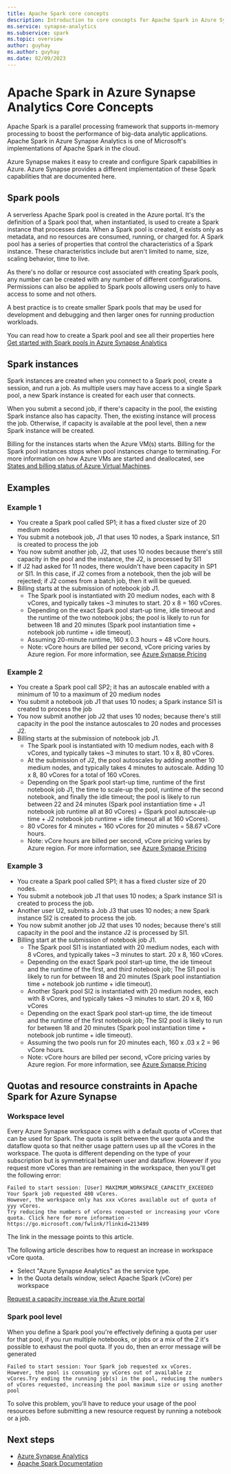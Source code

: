 ```yaml
---
title: Apache Spark core concepts
description: Introduction to core concepts for Apache Spark in Azure Synapse Analytics.
ms.service: synapse-analytics 
ms.subservice: spark
ms.topic: overview
author: guyhay
ms.author: guyhay
ms.date: 02/09/2023 
---
```


# Apache Spark in Azure Synapse Analytics Core Concepts

Apache Spark is a parallel processing framework that supports in-memory processing to boost the performance of big-data analytic applications. Apache Spark in Azure Synapse Analytics is one of Microsoft's implementations of Apache Spark in the cloud.

Azure Synapse makes it easy to create and configure Spark capabilities in Azure. Azure Synapse provides a different implementation of these Spark capabilities that are documented here.

## Spark pools

A serverless Apache Spark pool is created in the Azure portal. It's the definition of a Spark pool that, when instantiated, is used to create a Spark instance that processes data. When a Spark pool is created, it exists only as metadata, and no resources are consumed, running, or charged for. A Spark pool has a series of properties that control the characteristics of a Spark instance. These characteristics include but aren't limited to name, size, scaling behavior, time to live.

As there's no dollar or resource cost associated with creating Spark pools, any number can be created with any number of different configurations. Permissions can also be applied to Spark pools allowing users only to have access to some and not others.

A best practice is to create smaller Spark pools that may be used for development and debugging and then larger ones for running production workloads.

You can read how to create a Spark pool and see all their properties here [Get started with Spark pools in Azure Synapse Analytics](../quickstart-create-apache-spark-pool-portal.md)

## Spark instances

Spark instances are created when you connect to a Spark pool, create a session, and run a job. As multiple users may have access to a single Spark pool, a new Spark instance is created for each user that connects.

When you submit a second job, if there's capacity in the pool, the existing Spark instance also has capacity. Then, the existing instance will process the job. Otherwise, if capacity is available at the pool level, then a new Spark instance will be created.

Billing for the instances starts when the Azure VM(s) starts. Billing for the Spark pool instances stops when pool instances change to terminating. For more information on how Azure VMs are started and deallocated, see [States and billing status of Azure Virtual Machines](/azure/virtual-machines/states-billing).

## Examples

### Example 1

- You create a Spark pool called SP1; it has a fixed cluster size of 20 medium nodes
- You submit a notebook job, J1 that uses 10 nodes, a Spark instance, SI1 is created to process the job
- You now submit another job, J2, that uses 10 nodes because there's still capacity in the pool and the instance, the J2, is processed by SI1
- If J2 had asked for 11 nodes, there wouldn't have been capacity in SP1 or SI1. In this case, if J2 comes from a notebook, then the job will be rejected; if J2 comes from a batch job, then it will be queued.
- Billing starts at the submission of notebook job J1.
  - The Spark pool is instantiated with 20 medium nodes, each with 8 vCores, and typically takes ~3 minutes to start. 20 x 8 = 160 vCores.
  - Depending on the exact Spark pool start-up time, idle timeout and the runtime of the two notebook jobs; the pool is likely to run for between 18 and 20 minutes (Spark pool instantiation time + notebook job runtime + idle timeout).
  - Assuming 20-minute runtime, 160 x 0.3 hours = 48 vCore hours.
  - Note: vCore hours are billed per second, vCore pricing varies by Azure region. For more information, see [Azure Synapse Pricing](https://azure.microsoft.com/pricing/details/synapse-analytics/#pricing)

### Example 2

- You create a Spark pool call SP2; it has an autoscale enabled with a minimum of 10 to a maximum of 20 medium nodes
- You submit a notebook job J1 that uses 10 nodes; a Spark instance SI1 is created to process the job
- You now submit another job J2 that uses 10 nodes; because there's still capacity in the pool the instance autoscales to 20 nodes and processes J2.
- Billing starts at the submission of notebook job J1.
  - The Spark pool is instantiated with 10 medium nodes, each with 8 vCores, and typically takes ~3 minutes to start. 10 x 8, 80 vCores.
  - At the submission of J2, the pool autoscales by adding another 10 medium nodes, and typically takes 4 minutes to autoscale. Adding 10 x 8, 80 vCores for a total of 160 vCores.
  - Depending on the Spark pool start-up time, runtime of the first notebook job J1, the time to scale-up the pool, runtime of the second notebook, and finally the idle timeout; the pool is likely to run between 22 and 24 minutes (Spark pool instantiation time + J1 notebook job runtime all at 80 vCores) + (Spark pool autoscale-up time + J2 notebook job runtime + idle timeout all at 160 vCores).
  - 80 vCores for 4 minutes + 160 vCores for 20 minutes = 58.67 vCore hours.
  - Note: vCore hours are billed per second, vCore pricing varies by Azure region. For more information, see [Azure Synapse Pricing](https://azure.microsoft.com/pricing/details/synapse-analytics/#pricing)

### Example 3

- You create a Spark pool called SP1; it has a fixed cluster size of 20 nodes.
- You submit a notebook job J1 that uses 10 nodes; a Spark instance SI1 is created to process the job.
- Another user U2, submits a Job J3 that uses 10 nodes; a new Spark instance SI2 is created to process the job.
- You now submit another job J2 that uses 10 nodes; because there's still capacity in the pool and the instance J2 is processed by SI1.
- Billing start at the submission of notebook job J1.
  - The Spark pool SI1 is instantiated with 20 medium nodes, each with 8 vCores, and typically takes ~3 minutes to start. 20 x 8, 160 vCores.
  - Depending on the exact Spark pool start-up time, the ide timeout and the runtime of the first, and third notebook job; The SI1 pool is likely to run for between 18 and 20 minutes (Spark pool instantiation time + notebook job runtime + idle timeout).
  - Another Spark pool SI2 is instantiated with 20 medium nodes, each with 8 vCores, and typically takes ~3 minutes to start. 20 x 8, 160 vCores
  - Depending on the exact Spark pool start-up time, the ide timeout and the runtime of the first notebook job; The SI2 pool is likely to run for between 18 and 20 minutes (Spark pool instantiation time + notebook job runtime + idle timeout).
  - Assuming the two pools run for 20 minutes each, 160 x .03 x 2 = 96 vCore hours.
  - Note: vCore hours are billed per second, vCore pricing varies by Azure region. For more information, see [Azure Synapse Pricing](https://azure.microsoft.com/pricing/details/synapse-analytics/#pricing)

## Quotas and resource constraints in Apache Spark for Azure Synapse

### Workspace level

Every Azure Synapse workspace comes with a default quota of vCores that can be used for Spark. The quota is split between the user quota and the dataflow quota so that neither usage pattern uses up all the vCores in the workspace. The quota is different depending on the type of your subscription but is symmetrical between user and dataflow. However if you request more vCores than are remaining in the workspace, then you'll get the following error:

```console
Failed to start session: [User] MAXIMUM_WORKSPACE_CAPACITY_EXCEEDED
Your Spark job requested 480 vCores.
However, the workspace only has xxx vCores available out of quota of yyy vCores.
Try reducing the numbers of vCores requested or increasing your vCore quota. Click here for more information - https://go.microsoft.com/fwlink/?linkid=213499
```

The link in the message points to this article.

The following article describes how to request an increase in workspace vCore quota.

- Select "Azure Synapse Analytics" as the service type.
- In the Quota details window, select Apache Spark (vCore) per workspace

[Request a capacity increase via the Azure portal](../../azure-portal/supportability/per-vm-quota-requests.md)

### Spark pool level

When you define a Spark pool you're effectively defining a quota per user for that pool, if you run multiple notebooks, or jobs or a mix of the 2 it's possible to exhaust the pool quota. If you do, then an error message will be generated

```console
Failed to start session: Your Spark job requested xx vCores.
However, the pool is consuming yy vCores out of available zz vCores.Try ending the running job(s) in the pool, reducing the numbers of vCores requested, increasing the pool maximum size or using another pool
```

To solve this problem, you'll have to reduce your usage of the pool resources before submitting a new resource request by running a notebook or a job.

## Next steps

- [Azure Synapse Analytics](../index.yml)
- [Apache Spark Documentation](https://spark.apache.org/docs/2.4.5/)
